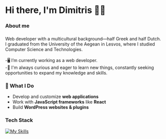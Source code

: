 <h1 align="left">Hi there, I'm Dimitris 👋🌀</h1>


###

<h3 align="left">About me</h3>

###

<p align="left">Web developer with a multicultural background—half Greek and half Dutch. I graduated from the University of the Aegean in Lesvos, where I studied Computer Science and Technologies.
<br><br>
-🖥️ I’m currently working as a web developer.<br>
-🌱 I'm always curious and eager to learn new things, constantly seeking opportunities to expand my knowledge and skills.<br>
</p>

### 🚀 What I Do  
- Develop and customize **web applications**  
- Work with **JavaScript frameworks** like **React** 
- Build **WordPress websites & plugins**  


### Tech Stack

[![My Skills](https://skillicons.dev/icons?i=js,react,vue,vite,html,css,tailwind,bootstrap,wordpress,python)](https://skillicons.dev)

